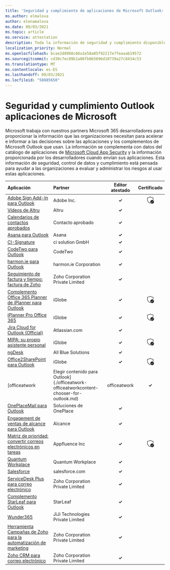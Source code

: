 ```yaml
---
title: 'Seguridad y cumplimiento de aplicaciones de Microsoft Outlook: todas las aplicaciones'
ms.author: elmalova
author: elenamalova
ms.date: 09/03/2021
ms.topic: article
ms.service: attestation
description: Toda la información de seguridad y cumplimiento disponible para todas las aplicaciones Outlook Microsoft.
localization_priority: Normal
ms.openlocfilehash: bcae2d8968c66a1e58a05f92217e7feaaab19572
ms.sourcegitcommit: cd30c7ec09b1a06fb0b5696d10739a27c8434c53
ms.translationtype: MT
ms.contentlocale: es-ES
ms.lasthandoff: 09/03/2021
ms.locfileid: "58885650"
---
```

# <a name="microsoft-outlook-apps-security-and-compliance"></a>Seguridad y cumplimiento Outlook aplicaciones de Microsoft

Microsoft trabaja con nuestros partners Microsoft 365 desarrolladores para proporcionar la información que las organizaciones necesitan para acelerar e informar a las decisiones sobre las aplicaciones y los complementos de Microsoft Outlook que usan. La información se complementa con datos del catálogo de aplicaciones de [Microsoft Cloud App Security](https://www.microsoft.com/en-us/enterprise-mobility-security/cloud-app-security) y la información proporcionada por los desarrolladores cuando envían sus aplicaciones. Esta información de seguridad, control de datos y cumplimiento está pensada para ayudar a las organizaciones a evaluar y administrar los riesgos al usar estas aplicaciones.

| **Aplicación** | **Partner** | **Editor atestado** | **Certificado** |
|:--------|:------------|:----------------------:|:-------------:|
| [Adobe Sign Add-In para Outlook](./adobe-inc-sign-add-in-for-outlook.md) | Adobe Inc. | **✓** | <img alt="Certified application badge" src="../media/certified-badge.png" height="25" width="25" /> |
| [Vídeos de Altru](./altru-videos.md) | Altru | **✓** |  |
| [Calendarios de contactos aprobados](./approved-contact-calendars.md) | Contacto aprobado | **✓** |  |
| [Asana para Outlook](./asana-for-outlook.md) | Asana | **✓** |  |
| [CI-Signature](./ci-solution-gmbh-signature.md) | ci solution GmbH | **✓** |  |
| [CodeTwo para Outlook](./codetwo-for-outlook.md) | CodeTwo | **✓** |  |
| [harmon.ie para Outlook](./harmonie-corporation-for-outlook.md) | harmon.ie Corporation | **✓** |  |
| [Seguimiento de factura y tiempo: factura de Zoho](./zoho-corporation-private-limited-invoice-and-time-tracking.md) | Zoho Corporation Private Limited | **✓** |  |
| [Complemento Office 365 Planner de iPlanner para Outlook](./iglobe-iplanner-office-365-planner-add-in-for-outlook.md) | iGlobe | **✓** | <img alt="Certified application badge" src="../media/certified-badge.png" height="25" width="25" /> |
| [iPlanner Pro Office 365](./iglobe-iplanner-pro-office-365.md) | iGlobe | **✓** | <img alt="Certified application badge" src="../media/certified-badge.png" height="25" width="25" /> |
| [Jira Cloud for Outlook (Official)](./atlassiancom-jira-cloud-for-outlook-official.md) | Atlassian.com | **✓** |  |
| [MIPA: su propio asistente personal](./iglobe-mipa-your-own-personal-assistant.md) | iGlobe | **✓** | <img alt="Certified application badge" src="../media/certified-badge.png" height="25" width="25" /> |
| [ngDesk](./all-blue-solutions-ngdesk.md) | All Blue Solutions | **✓** |  |
| [Office2SharePoint para Outlook](./iglobe-office2sharepoint-for-outlook.md) | iGlobe | **✓** | <img alt="Certified application badge" src="../media/certified-badge.png" height="25" width="25" /> |
| [officeatwork | Elegir contenido para Outlook](./officeatwork-officeatworkcontent-chooser-for-outlook.md) | officeatwork | **✓** | <img alt="Certified application badge" src="../media/certified-badge.png" height="25" width="25" /> |
| [OnePlaceMail para Outlook](./oneplace-solutions-oneplacemail-for-outlook.md) | Soluciones de OnePlace | **✓** |  |
| [Engagement de ventas de alcance para Outlook](./outreach-sales-engagement-for-outlook.md) | Alcance | **✓** |  |
| [Matriz de prioridad: convertir correos electrónicos en tareas](./appfluence-inc-priority-matrix-turn-emails-into-tasks.md) | Appfluence Inc | **✓** | <img alt="Certified application badge" src="../media/certified-badge.png" height="25" width="25" /> |
| [Quantum Workplace](./quantum-workplace.md) | Quantum Workplace | **✓** |  |
| [Salesforce](./salesforcecom-salesforce.md) | salesforce.com | **✓** |  |
| [ServiceDesk Plus para correo electrónico](./zoho-corporation-private-limited-servicedesk-plus-for-email.md) | Zoho Corporation Private Limited | **✓** |  |
| [Complemento StarLeaf para Outlook](./starleaf-add-in-for-outlook.md) | StarLeaf | **✓** |  |
| [Wunder365](./jiji-technologies-private-limited-wunder365.md) | JiJi Technologies Private Limited | **✓** |  |
| [Herramienta Campañas de Zoho para la automatización de marketing](./zoho-corporation-private-limited-campaigns-tool-for-marketing-automation.md) | Zoho Corporation Private Limited | **✓** |  |
| [Zoho CRM para correo electrónico](./zoho-corporation-private-limited-crm-for-email.md) | Zoho Corporation Private Limited | **✓** |  |
